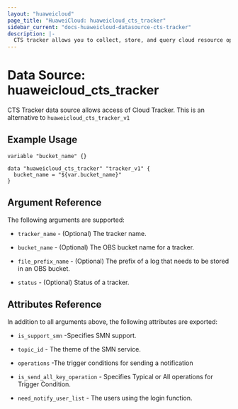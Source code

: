 ```yaml
---
layout: "huaweicloud"
page_title: "HuaweiCloud: huaweicloud_cts_tracker"
sidebar_current: "docs-huaweicloud-datasource-cts-tracker"
description: |-
  CTS tracker allows you to collect, store, and query cloud resource operation records and use these records for security analysis, compliance auditing, resource tracking, and fault locating.
---
```


# Data Source: huaweicloud\_cts\_tracker

CTS Tracker data source allows access of Cloud Tracker.
This is an alternative to `huaweicloud_cts_tracker_v1`

## Example Usage


```hcl
variable "bucket_name" {}

data "huaweicloud_cts_tracker" "tracker_v1" {
  bucket_name = "${var.bucket_name}"
}

```

## Argument Reference
The following arguments are supported:

* `tracker_name` - (Optional) The tracker name. 

* `bucket_name` - (Optional) The OBS bucket name for a tracker.

* `file_prefix_name` - (Optional) The prefix of a log that needs to be stored in an OBS bucket. 

* `status` - (Optional) Status of a tracker. 


## Attributes Reference

In addition to all arguments above, the following attributes are exported:

* `is_support_smn` -Specifies SMN support.
    
* `topic_id` - The theme of the SMN service.

* `operations` -The trigger conditions for sending a notification

* `is_send_all_key_operation` - Specifies Typical or All operations for Trigger Condition.
    
* `need_notify_user_list` - The users using the login function.

    
